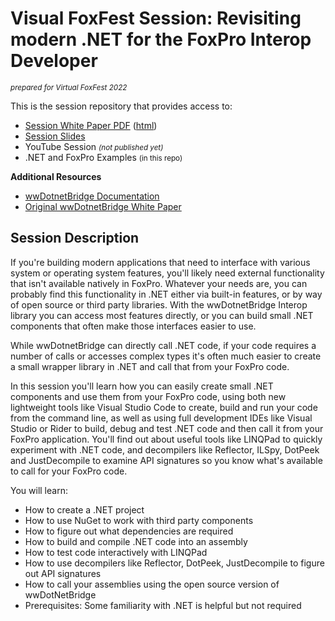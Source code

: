 # Visual FoxFest Session: Revisiting  modern .NET for the FoxPro Interop Developer

<small>*prepared for Virtual FoxFest 2022*</small>

This is the session repository that provides access to:

* [Session White Paper PDF](Documents/Strahl_FoxProDotnet.pdf) ([html](Documents/Markdown/FoxProDotnet.md))
* [Session Slides](Documents/Strahl_FoxProDotNet.pptx)
* YouTube Session <small>*(not published yet)*</small>
* .NET and FoxPro Examples <small>(in this repo)</small>

**Additional Resources** 

* [wwDotnetBridge Documentation](https://client-tools.west-wind.com/docs/_24n1cfw3a.htm)
* [Original wwDotnetBridge White Paper](https://west-wind.com/presentations/wwdotnetbridge/wwDotnetBridge.pdf)

## Session Description

If you're building modern applications that need to interface with various system or operating system features, you'll likely need external functionality that isn't available natively in FoxPro. Whatever your needs are, you can probably find this functionality in .NET either via built-in features, or by way of open source or third party libraries. With the wwDotnetBridge Interop library you can access most features directly, or you can build small .NET components that often make those interfaces easier to use.

While wwDotnetBridge can directly call .NET code, if your code requires a number of calls or accesses complex types it's often much easier to create a small wrapper library in .NET and call that from your FoxPro code.

In this session you'll learn how you can easily create small .NET components and use them from your FoxPro code, using both new lightweight tools like Visual Studio Code to create, build and run your code from the command line, as well as using full development IDEs like Visual Studio or Rider to build, debug and test .NET code and then call it from your FoxPro application. You'll find out about useful tools like LINQPad to quickly experiment with .NET code, and decompilers like Reflector, ILSpy, DotPeek and JustDecompile to examine API signatures so you know what's available to call for your FoxPro code.

You will learn:

* How to create a .NET project
* How to use NuGet to work with third party components
* How to figure out what dependencies are required
* How to build and compile .NET code into an assembly
* How to test code interactively with LINQPad
* How to use decompilers like Reflector, DotPeek, JustDecompile to figure out API signatures
* How to call your assemblies using the open source version of wwDotNetBridge
* Prerequisites: Some familiarity with .NET is helpful but not required
